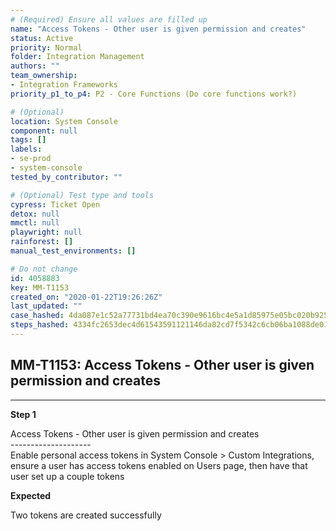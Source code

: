 ```yaml
---
# (Required) Ensure all values are filled up
name: "Access Tokens - Other user is given permission and creates"
status: Active
priority: Normal
folder: Integration Management
authors: ""
team_ownership:
- Integration Frameworks
priority_p1_to_p4: P2 - Core Functions (Do core functions work?)

# (Optional)
location: System Console
component: null
tags: []
labels:
- se-prod
- system-console
tested_by_contributor: ""

# (Optional) Test type and tools
cypress: Ticket Open
detox: null
mmctl: null
playwright: null
rainforest: []
manual_test_environments: []

# Do not change
id: 4058883
key: MM-T1153
created_on: "2020-01-22T19:26:26Z"
last_updated: ""
case_hashed: 4da087e1c52a77731bd4ea70c390e9616bc4e5a1d85975e05bc020b92508d893cb2567c33fec9730ce796991be003ca1
steps_hashed: 4334fc2653dec4d61543591121146da82cd7f5342c6cb06ba1088de01b9f648e58f0a08dddac9a8d203b59ee3e46c10a
---
```


<!-- (Auto-generated) Based on frontmatter's "key" and "name" -->

## MM-T1153: Access Tokens - Other user is given permission and creates

---

**Step 1**

Access Tokens - Other user is given permission and creates\
\--------------------\
Enable personal access tokens in System Console > Custom Integrations, ensure a user has access tokens enabled on Users page, then have that user set up a couple tokens

**Expected**

Two tokens are created successfully
